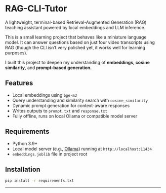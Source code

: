 #  RAG-CLI-Tutor

A lightweight, terminal-based Retrieval-Augmented Generation (RAG) teaching assistant powered by local embeddings and LLM inference.

This is a small learning project that behaves like a miniature language model.
It can answer questions based on just four video transcripts using RAG (though the CLI isn’t very polished yet, it works well for learning purposes).

I built this project to deepen my understanding of **embeddings**, **cosine similarity**, and **prompt-based generation**.  

##  Features
- Local embeddings using `bge-m3`
- Query understanding and similarity search with `cosine_similarity`
- Dynamic prompt generation for context-aware responses
- Writes outputs to `prompt.txt` and `response.txt`
- Fully offline, runs on local Ollama or compatible model server

##  Requirements
- Python 3.9+
- Local model server (e.g., [Ollama](https://ollama.ai)) running at `http://localhost:11434`
- `embeddings.joblib` file in project root

##  Installation
```bash
pip install -r requirements.txt
```
---
